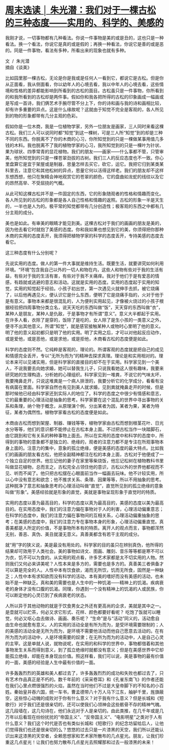 <link href="../../../css/style.css" rel="stylesheet" type="text/css" />

# [周末选读 │ 朱光潜：我们对于一棵古松的三种态度——实用的、科学的、美感的](https://mp.weixin.qq.com/s?__biz=MjM5NTY5Njc4MQ==&mid=2651034145&idx=3&sn=09fef041922c20716b1ec39315322961&chksm=bd03abc38a7422d5c079b45bd4a4445303ea8ae618702a744860263e5e6fb849705265a8f50e&scene=21#wechat_redirect)

<div class="p">

我刚才说，一切事物都有几种看法。你说一件事物是美的或是丑的，这也只是一种看法。换一个看法，你说它是真的或是假的；再换一种看法，你说它是善的或是恶的。同是一件事物，看法有多种，所看出来的现象也就有多种。

<span class="r">文  /  朱光潜<br />摘自《谈美》

比如园里那一棵古松，无论是你是我或是任何人一看到它，都说它是古松。但是你从正面看，我从侧面看，你以幼年人的心境去看，我以中年人的心境去看，这些情境和性格的差异都能影响到所看到的古松的面目。古松虽只是一件事物，你所看到的和我所看到的古松却是两件事。假如你和我各把所得的古松的印象画成一幅画或是写成一首诗，我们俩艺术手腕尽管不分上下，你的诗和画与我的诗和画相比较，却有许多重要的异点。这是什么缘故呢？这就由于知觉不完全是客观的，各人所见到的物的形象都带有几分主观的色彩。

假如你是一位木商，我是一位植物学家，另外一位朋友是画家，三人同时来看这棵古松。我们三人可以说同时都“知觉”到这一棵树，可是三人所“知觉”到的却是三种不同的东西。你脱离不了你的木商的心习，你所知觉到的只是一棵做某事用值几多钱的木料。我也脱离不了我的植物学家的心习，我所知觉到的只是一棵叶为针状、果为球状、四季常青的显花植物。我们的朋友——画家——什么事都不管，只管审美，他所知觉到的只是一棵苍翠劲拔的古树。我们三人的反应态度也不一致。你心里盘算它是宜于架屋或是制器，思量怎样去买它，砍它，运它。我把它归到某类某科里去，注意它和其他松树的异点，思量它何以活得这样老。我们的朋友却不这样东想西想，他只在聚精会神地观赏它的苍翠的颜色，它的盘曲如龙蛇的线纹以及它的昂然高举、不受屈挠的气概。

从此可知这棵古松并不是一件固定的东西，它的形象随观者的性格和情趣而变化。各人所见到的古松的形象都是各人自己性格和情趣的返照。古松的形象一半是天生的，一半也是人为的。极平常的知觉都带有几分创造性；极客观的东西之中都有几分主观的成分。

美也是如此。有审美的眼睛才能见到美。这棵古松对于我们的画画的朋友是美的，因为他去看它时就抱了美感的态度。你和我如果也想见到它的美，你须得把你那种木商的实用的态度丢开，我须得把植物学家的科学的态度丢开，专持美感的态度去看它。

这三种态度有什么分别呢？

先说实用的态度。做人的第一件大事就是维持生活。既要生活，就要讲究如何利用环境。“环境”包含我自己以外的一切人和物在内，这些人和物有些对于我的生活有益，有些对于我的生活有害，有些对于我不关痛痒。我对于他们于是有爱恶的情感，有趋就或逃避的意志和活动。这就是实用的态度。实用的态度起于实用的知觉，实用的知觉起于经验。小孩子初出世，第一次遇见火就伸手去抓，被它烧痛了，以后他再遇见火，便认识它是什么东西，便明了它是烧痛手指的，火对于他于是有意义。事物本来都是很混乱的，人为便利实用起见，才像被火烧过的小孩子根据经验把四周事物分类立名，说天天吃的东西叫做“饭”，天天穿的东西叫做“衣”，某种人是朋友，某种人是仇敌，于是事物才有所谓“意义”。意义大半都起于实用。在许多人看，衣除了是穿的，饭除了是吃的，女人除了是生小孩的一类意义之外，便寻不出其他意义。所谓“知觉”，就是感官接触某种人或物时心里明了他的意义。明了他的意义起初都只是明了他的实用。明了实用之后，才可以对他起反应动作，或是爱他，或是恶他，或是求他，或是拒他，木商看古松的态度便是如此。

科学的态度则不然。它纯粹是客观的，理论的。所谓客观的态度就是把自己的成见和情感完全丢开，专以“无所为而为”的精神去探求真理。理论是和实用相对的。理论本来可以见诸实用，但是科学家的直接目的却不在于实用。科学家见到一个美人，不说我要去向她求婚，她可以替我生儿子，只说我看她这人很有趣味，我要来研究她的生理构造，分析她的心理组织。科学家见到一堆粪，不说它的气味太坏，我要掩鼻走开，只说这堆粪是一个病人排泄的，我要分析它的化学成分，看看有没有病菌在里面。科学家自然也有见到美人就求婚，见到粪就掩鼻走开的时候，但是那时候他已经由科学家还到实际人的地位了。科学的态度之中很少有情感和意志，它的最重要的心理活动是抽象的思考。科学家要在这个混乱的世界中寻出事物的关系和条理，纳个物于概念，从原理演个例，分出某者为因，某者为果，某者为特征，某者为偶然性。植物学家看古松的态度便是如此。

木商由古松而想到架屋、制器、赚钱等等，植物学家由古松而想到根茎花叶、日光水分等等，他们的意识都不能停止在古松本身上面。不过把古松当作一块踏脚石，由它跳到和它有关系的种种事物上面去。所以在实用的态度中和科学的态度中，所得到的事物的意象都不是独立的、绝缘的，观者的注意力都不是专注在所观事物本身上面的。注意力的集中，意象的孤立绝缘，便是美感的态度的最大特点。比如我们的画画的朋友看古松，他把全副精神都注在松的本身上面，古松对于他便成了一个独立自足的世界。他忘记他的妻子在家里等柴烧饭，他忘记松树在植物教科书里叫做显花植物，总而言之，古松完全占领住他的意识，古松以外的世界他都视而不见、听而不闻了。他只把古松摆在心眼面前当作一幅画去玩味。他不计较实用，所以心中没有意志和欲念；他不推求关系、条理、因果等等，所以不用抽象的思考。这种脱净了意志和抽象思考的心理活动叫做“直觉”，直觉所见到的孤立绝缘的意象叫做“形象”。美感经验就是形象的直觉，美就是事物呈现形象于直觉时的特质。

实用的态度以善为最高目的，科学的态度以真为最高目的，美感的态度以美为最高目的。在实用态度中，我们的注意力偏在事物对于人的利害，心理活动偏重意志；在科学的态度中，我们的注意力偏在事物间的互相关系，心理活动偏重抽象的思考；在美感的态度中，我们的注意力专在事物本身的形象，心理活动偏重直觉。真善美都是人所定的价值，不是事物所本有的特质。离开人的观点而言，事物都浑然无别，善恶、真伪、美丑就漫无意义。真善美都含有若干主观的成分。

就“用”字的狭义说，美是最没有用处的。科学家的目的虽只在辨别真伪，他所得的结果却可效用于人类社会。美的事物如诗文、图画、雕刻、音乐等等都是寒不可以为衣，饥不可以为食的。从实用的观点看，许多艺术家都是太不切实用的人物。然则我们又何必来讲美呢？人性本来是多方的，需要也是多方的。真善美三者俱备才可以算是完全的人。人性中本有饮食欲，渴而无所饮，饥而无所食，固然是一种缺乏；人性中本有求知欲而没有科学的活动，本有美的嗜好而没有美感的活动，也未始不是一种缺乏。真和美的需要也是人生中的一种饥渴——精神上的饥渴。疾病衰老的身体才没有口腹的饥渴。同理，你遇到一个没有精神上的饥渴的人或民族，你可以断定他的心灵已到了疾病衰老的状态。

人所以异于其他动物的就是于饮食男女之外还有更高尚的企求，美就是其中之一。是壶就可以贮茶，何必又求它形式、花样、颜色都要好看呢？ 吃饱了饭就可以睡觉，何必又呕心血去做诗、画画、奏乐呢？ “生命”是与“活动”同义的，活动愈自由生命也就愈有意义。人的实用的活动全是有所为而为，是受环境需要限制的；人的美感的活动全是无所为而为，是环境不需要他活动而他自己愿意去活动的。在有所为而为的活动中，人是环境需要的奴隶；在无所为而为的活动中，人是自己心灵的主宰。这是单就人说，就物说呢，在实用的和科学的世界中，事物都借着和其他事物发生关系而得到意义，到了孤立绝缘时就都没有意义；但是在美感世界中它却能孤立绝缘，却能在本身现出价值。照这样看，我们可以说，美是事物的最有价值的一面，美感的经验是人生中最有价值的一面。

许多轰轰烈烈的英雄和美人都过去了，许多轰轰烈烈的成功和失败也都过去了，只有艺术作品真正是不朽的。数千年前的《采采卷耳》和《孔雀东南飞》的作者还能在我们心里点燃很强烈的火焰，虽然在当时他们不过是大皇帝脚下的不知名的小百姓。秦始皇并吞六国，统一车书，曹孟德带八十万人马下江东，舳舻千里，旌旗蔽空，这些惊心动魄的成败对于你有什么意义？对于我有什么意义？但是长城和《短歌行》对于我们还是很亲切的，还可以使我们心领神会这些骸骨不存的精神气魄。这几段墙在，这几句诗在，他们永远对于人是亲切的。由此类推，在几千年或是几万年以后看现在纷纷扰扰的“帝国主义”、“反帝国主义”、“电影明星”之类对于人有什么意义？我们这个时代是否也有类似长城和《短歌行》的纪念坊留给后人，让他们觉得我们也还是很亲切的么？悠悠的过去只是一片漆黑的天空，我们所以还能认识出来这漆黑的天空者，全赖思想家和艺术家所散布的几点星光。朋友，让我们珍重这几点星光！让我们也努力散布几点星光去照耀那和过去一般漆黑的未来！
